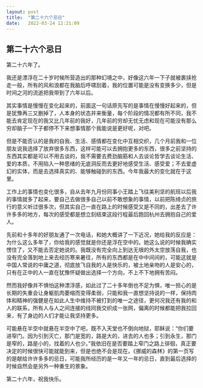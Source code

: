 ```yaml
---
layout: post
title:  "第二十六个忌日"
date:   2022-03-24 12:21:09
---
```

## 第二十六个忌日


第二十六年了。

我还是漂浮在二十岁时候所营造出的那种幻境之中，好像这六年一下子就被裹挟抢走一般，所有的风和浪都在我脑后呼啸刮着，我的位置可能是没有变换多少，但是时间之河的流逝把我带到了六年以后。

其实事情是慢慢在变化起来的，前面这一句话原先写的是事情在慢慢好起来的，但是犹豫再三又删掉了，人本身的状态并来衡量，每个阶段的情况都有所不同，我不能去肯定现在的我又比几年前的我好，几年前的穷却无忧无虑和现在可能没有那么穷却脑子一下子都停不下来想事情那个我能说是更好呢，对吧。

但是不能否认的是我的自我、生活、感情都在变化中互相交织，几个月前我和一位朋友说我选择了放弃很多东西，这样可能可以去拥抱更多的东西，很多之前坚持的东西其实都是可以不用去谈的，我不需要去费劲脑筋和人去谈论哲学去谈论生活、爱的本质，不用陷入一种思绪的无底洞反而去更好地感受生活、感受爱；不去爱虚幻的实体，而是去选择真实的、能够触碰到的东西。今年我最大的变化就在于这里。

工作上的事情也变化很多，自从去年九月份同事小王踏上飞往美利坚的航班以后我的事情就多了起来，要自己去做很多自己以前不敢想象的事情，以前把陈绮贞的旅行的意义听过很多次，但其实自己一直在路上的时候感受又是不同的，出差去了许许多多的地方，每次的感受都是想立刻结束这段行程最后跑回杭州去拥抱自己的爱人。

先前和十多年的好朋友通了一次电话，和她大概讲了一下近况，她给我的反应是：为什么这么多年了，你给我的感觉就是你还是浮在空中的。她这么说的时候我确实愣住了，又不能去否定她说的。我既没有完全向上到达无垠的外太空放荡自我，也没有完全落到地上来去经历寒来暑往，所有的东西都是在中中间间的，可能这就是中国人常说的中庸之道，彻底放飞自我的人是快乐的，被土地亲吻的人是安心的，只有在正中的人一直在犹豫怀疑做出选择一个方向，不上不下地拥有苦闷。

然而我好像并不惧怕这种漂浮感，如此过了二十多年倒也不足为惧，唯一担心的是长期的失重会让身躯肌肉萎缩而变得柔弱，只能和我一直想坚持说的一样，保持肉体和精神的强健是在如此人生中维持不被打到的唯一之途径，更何况我还有我的和人的联系，所有人与人之间连接的线同我交织成一张网，偏离的时候都能把我拉回来，有了身边的人们才能让我坚持更多。

可能悬在半空中就悬在半空中了吧，既不入天堂也不倒向地狱，耶稣说：“你们要进窄门。因为引到灭亡，那门是宽的，路是大的，进去的人也多；引到永生，那门是窄的，路是小的，找着的人也少。”我依旧在是否要踏上窄门之路上徘徊，真正要决定的时候很快可能就能到来，但是也绝不会是现在。《挪威的森林》的第一页写的是献给许许多多的忌日，可能我所经历的是一年又一年的忌日，直到最后选择的时候自然会是另外一种重生的景象。

第二十六年，祝我快乐。

